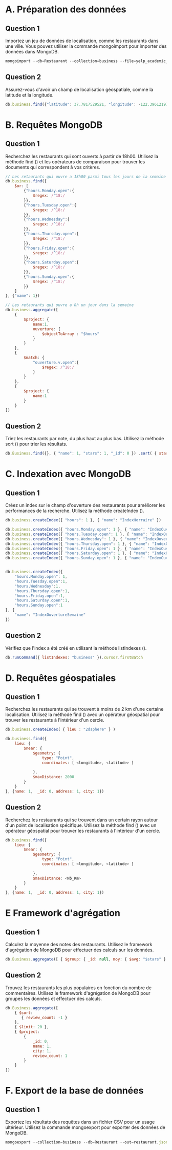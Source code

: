 # A. Préparation des données

## Question 1
Importez un jeu de données de localisation, comme les restaurants dans une ville. Vous pouvez utiliser la commande mongoimport pour importer des données dans MongoDB. 

```js
mongoimport --db=Restaurant --collection=business --file=yelp_academic_dataset_business.json --uri=mongodb+srv://Necr3w_OwnZ:<Password>@cluster0.gqlzpmk.mongodb.net
```

## Question 2 
Assurez-vous d'avoir un champ de localisation géospatiale, comme la latitude et la longitude.

```js
db.business.find({"latitude": 37.7817529521, "longitude": -122.39612197}, {"name": 1})
```

# B. Requêtes MongoDB

## Question 1
Recherchez les restaurants qui sont ouverts à partir de 18h00. Utilisez la méthode find () et les opérateurs de comparaison pour trouver les documents qui correspondent à vos critères. 

```js
// Les retaurants qui ouvre a 18h00 parmi tous les jours de la semaine
db.business.find({ 
	$or: [
		{"hours.Monday.open":{
			$regex: /^18:/ 
		}},
		{"hours.Tuesday.open":{
			$regex: /^18:/ 
		}},
		{"hours.Wednesday":{
			$regex: /^18:/ 
		}},
		{"hours.Thursday.open":{
			$regex: /^18:/ 
		}},
		{"hours.Friday.open":{
			$regex: /^18:/ 
		}},
		{"hours.Saturday.open":{
			$regex: /^18:/ 
		}},
		{"hours.Sunday.open":{
			$regex: /^18:/ 
		}}
	]
}, {"name": 1})

// Les retaurants qui ouvre a 8h un jour dans la semaine
db.business.aggregate([
	{ 
		$project: {
			name:1,
			ouverture: {
				$objectToArray : "$hours"
			} 
		}
	}, 
	{
		$match: {
			"ouverture.v.open":{
				$regex: /^18:/ 
			}
		}
	},
	{ 
		$project: {
			name:1
		}
	}
])
```

## Question 2
Triez les restaurants par note, du plus haut au plus bas. Utilisez la méthode sort () pour trier les résultats.

```js
db.Business.find({}, { "name": 1, "stars": 1, "_id": 0 }) .sort( { stars: -1 } )
```

# C. Indexation avec MongoDB

## Question 1
Créez un index sur le champ d'ouverture des restaurants pour améliorer les performances de la recherche. Utilisez la méthode createIndex (). 

```js
db.business.createIndex({ "hours": 1 }, { "name": "IndexHorraire" })

db.business.createIndex({ "hours.Monday.open": 1 }, { "name": "IndexOuvertureLundi" })
db.business.createIndex({ "hours.Tuesday.open": 1 }, { "name": "IndexOuvertureMardi" })
db.business.createIndex({ "hours.Wednesday": 1 }, { "name": "IndexOuvertureMercredi" })
db.business.createIndex({ "hours.Thursday.open": 1 }, { "name": "IndexOuvertureJeudi" })
db.business.createIndex({ "hours.Friday.open": 1 }, { "name": "IndexOuvertureVendredi" })
db.business.createIndex({ "hours.Saturday.open": 1 }, { "name": "IndexOuvertureSamedi" })
db.business.createIndex({ "hours.Sunday.open": 1 }, { "name": "IndexOuvertureDimanche" })


db.business.createIndex({
	"hours.Monday.open": 1,
	"hours.Tuesday.open":1,
	"hours.Wednesday":1,
	"hours.Thursday.open":1,
	"hours.Friday.open":1,
	"hours.Saturday.open":1,
	"hours.Sunday.open":1
}, {
	"name": "IndexOuvertureSemaine"
})
```

## Question 2
Vérifiez que l'index a été créé en utilisant la méthode listIndexes ().

```js
db.runCommand({ listIndexes: "business" }).cursor.firstBatch
```

# D. Requêtes géospatiales

## Question 1
Recherchez les restaurants qui se trouvent à moins de 2 km d'une certaine localisation. Utilisez la méthode find () avec un opérateur géospatial pour trouver les restaurants à l'intérieur d'un cercle. 

```javascript
db.business.createIndex( { lieu : "2dsphere" } )

db.business.find({ 
	lieu: { 
		$near: { 
			$geometry: { 
				type: "Point", 
				coordinates: [ <longitude>, <latitude> ]
				
			}, 
			$maxDistance: 2000 
		} 
	} 
}, {name: 1,  _id: 0, address: 1, city: 1})
```

## Question 2
Recherchez les restaurants qui se trouvent dans un certain rayon autour d'un point de localisation spécifique. Utilisez la méthode find () avec un opérateur géospatial pour trouver les restaurants à l'intérieur d'un cercle. 

```javascript
db.business.find({ 
	lieu: { 
		$near: { 
			$geometry: { 
				type: "Point", 
				coordinates: [ <longitude>, <latitude> ]
				
			}, 
			$maxDistance: <Nb_Km>
		} 
	} 
}, {name: 1,  _id: 0, address: 1, city: 1})
```

# E Framework d'agrégation

## Question 1
Calculez la moyenne des notes des restaurants. Utilisez le framework d'agrégation de MongoDB pour effectuer des calculs sur les données. 

```js
db.Business.aggregate([ { $group: { _id: null, moy: { $avg: "$stars" } } } ])
```

## Question 2
Trouvez les restaurants les plus populaires en fonction du nombre de commentaires. Utilisez le framework d'agrégation de MongoDB pour groupes les données et effectuer des calculs.

```js
db.Business.aggregate([ 
	{ $sort: 
	   { review_count: -1 } 
	},
	{ $limit: 20 },
	{ $project: 
		{ 
			_id: 0,
			name: 1,
			city: 1, 
			review_count: 1 
		}
	} 
])
```

# F. Export de la base de données

## Question 1
Exportez les résultats des requêtes dans un fichier CSV pour un usage ultérieur. Utilisez la commande mongoexport pour exporter des données de MongoDB.

```js
mongoexport --collection=business --db=Restaurant --out=restaurant.json --uri=mongodb+srv://Necr3w_OwnZ:<Password>@cluster0.gqlzpmk.mongodb.net
```